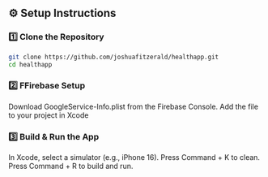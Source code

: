 ## ⚙️ Setup Instructions

### 1️⃣ Clone the Repository

```bash
git clone https://github.com/joshuafitzerald/healthapp.git
cd healthapp
```
### 2️⃣ FFirebase Setup
Download GoogleService-Info.plist from the Firebase Console.
Add the file to your project in Xcode

### 3️⃣ Build & Run the App
In Xcode, select a simulator (e.g., iPhone 16).
Press Command + K to clean.
Press Command + R to build and run.
